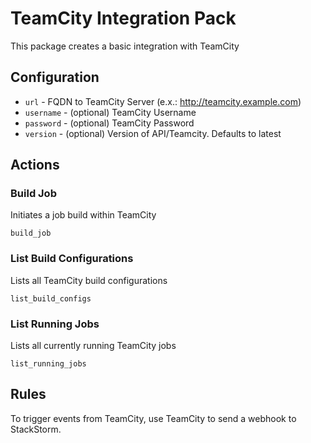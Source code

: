 # TeamCity Integration Pack

This package creates a basic integration with TeamCity

## Configuration

* `url` - FQDN to TeamCity Server (e.x.: http://teamcity.example.com)
* `username` - (optional) TeamCity Username
* `password` - (optional) TeamCity Password
* `version` - (optional) Version of API/Teamcity.  Defaults to latest

## Actions

### Build Job
Initiates a job build within TeamCity

`build_job`

### List Build Configurations
Lists all TeamCity build configurations

`list_build_configs`

### List Running Jobs
Lists all currently running TeamCity jobs

`list_running_jobs`

## Rules

To trigger events from TeamCity, use TeamCity to send a webhook to
StackStorm.